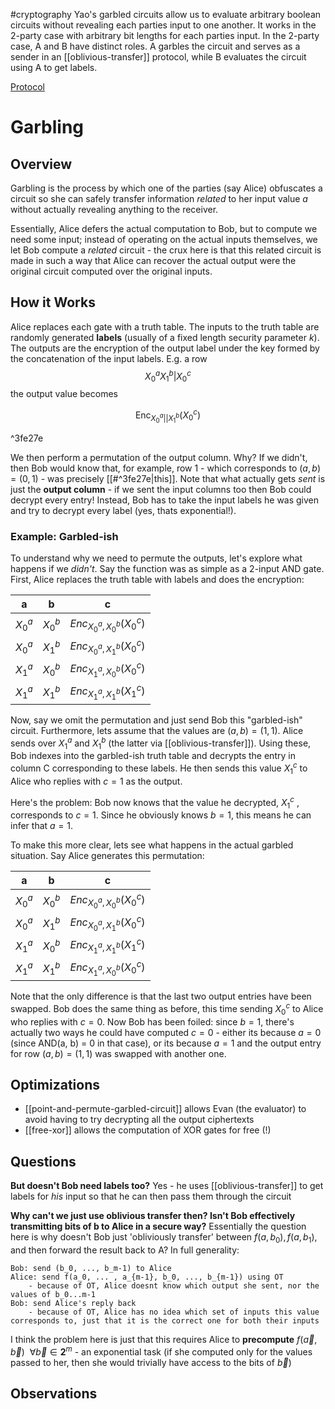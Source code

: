#cryptography 
Yao's garbled circuits allow us to evaluate arbitrary boolean circuits without revealing each parties input to one another. It works in the 2-party case with arbitrary bit lengths for each parties input. In the 2-party case, A and B have distinct roles. A garbles the circuit and serves as a sender in an [[oblivious-transfer]] protocol, while B evaluates the circuit using A to get labels.

[Protocol](https://www.wikiwand.com/en/Garbled_circuit#Garbled_circuit_protocol)

# Garbling

## Overview
Garbling is the process by which one of the parties (say Alice) obfuscates a circuit so she can safely transfer information *related* to her input value $a$ without actually revealing anything to the receiver.

Essentially, Alice defers the actual computation to Bob, but to compute we need some input; instead of operating on the actual inputs themselves, we let Bob compute a *related* circuit - the crux here is that this related circuit is made in such a way that Alice can recover the actual output were the original circuit computed over the original inputs.

## How it Works
Alice replaces each gate with a truth table. The inputs to the truth table are randomly generated **labels** (usually of a fixed length security parameter $k$). The outputs are the encryption of the output label under the key formed by the concatenation of the input labels. E.g. a row
$$
	X_0^a X_1^b | X_0^c
$$
the output value becomes 

$$
\text{Enc}_{X_0^a || X_1^b}(X_0^c)
$$

^3fe27e

We then perform a permutation of the output column. Why? If we didn't, then Bob would know that, for example, row 1 - which corresponds to $(a, b) = (0, 1)$ - was precisely [[#^3fe27e|this]].
Note that what actually gets *sent* is just the **output column** - if we sent the input columns too then Bob could decrypt every entry! Instead, Bob has to take the input labels he was given and try to decrypt every label (yes, thats exponential!).
### Example: Garbled-ish
To understand why we need to permute the outputs, let's explore what happens if we *didn't*. Say the function was as simple as a 2-input AND gate. First, Alice replaces the truth table with labels and does the encryption:

| a | b | c |
| --- | --- | --- |
| $X_0^a$ | $X_0^b$| $Enc_{X_0^a, X_0^b}(X_0^c)$ |
| $X_0^a$ | $X_1^b$| $Enc_{X_0^a,X_1^b}(X_0^c)$ |
| $X_1^a$ | $X_0^b$| $Enc_{X_1^a,X_0^b}(X_0^c)$ |
| $X_1^a$ | $X_1^b$| $Enc_{X_1^a,X_1^b}(X_1^c)$ |

Now, say we omit the permutation and just send Bob this "garbled-ish" circuit. Furthermore, lets assume that the values are $(a, b) = (1, 1)$.  Alice sends over $X_1^a$ and $X_1^b$ (the latter via [[oblivious-transfer]]). Using these, Bob indexes into the garbled-ish truth table and decrypts the entry in column C corresponding to these labels. He then sends this value $X_1^c$ to Alice who replies with $c=1$ as the output.

Here's the problem: Bob now knows that the value he decrypted, $X_1^c$ , corresponds to $c=1$. Since he obviously knows $b=1$, this means he can infer that $a=1$.

To make this more clear, lets see what happens in the actual garbled situation. Say Alice generates this permutation:

| a | b | c |
| --- | --- | --- |
| $X_0^a$ | $X_0^b$| $Enc_{X_0^a, X_0^b}(X_0^c)$ |
| $X_0^a$ | $X_1^b$| $Enc_{X_0^a,X_1^b}(X_0^c)$ |
| $X_1^a$ | $X_0^b$| $Enc_{X_1^a,X_1^b}(X_1^c)$ |
| $X_1^a$ | $X_1^b$| $Enc_{X_1^a,X_0^b}(X_0^c)$ |

Note that the only difference is that the last two output entries have been swapped. Bob does the same thing as before, this time sending $X_0^c$ to Alice who replies with $c=0$. Now Bob has been foiled: since $b=1$, there's actually two ways he could have computed $c=0$ - either its because $a=0$ (since AND(a, b) = 0 in that case), or its because $a=1$ and the output entry for row $(a, b) = (1, 1)$ was swapped with another one.

## Optimizations
- [[point-and-permute-garbled-circuit]] allows Evan (the evaluator) to avoid having to try decrypting all the output ciphertexts
- [[free-xor]] allows the computation of XOR gates for free (!)
## Questions

**But doesn't Bob need labels too?** Yes - he uses [[oblivious-transfer]] to get labels for *his* input so that he can then pass them through the circuit

**Why can't we just use oblivious transfer then? Isn't Bob effectively transmitting bits of b to Alice in a secure way?** Essentially the question here is why doesn't Bob just 'obliviously transfer' between $f(a, b_0), f(a, b_1)$, and then forward the result back to A? In full generality:
```
Bob: send (b_0, ..., b_m-1) to Alice
Alice: send f(a_0, ... , a_{m-1}, b_0, ..., b_{m-1}) using OT
	- because of OT, Alice doesnt know which output she sent, nor the values of b_0...m-1
Bob: send Alice's reply back
	- because of OT, Alice has no idea which set of inputs this value corresponds to, just that it is the correct one for both their inputs
```
I think the problem here is just that this requires Alice to **precompute** $f(\vec{a}, \vec{b}) \ \  \forall \vec{b} \in \mathbf{2}^{m}$ - an exponential task (if she computed only for the values passed to her, then she would trivially have access to the bits of $\vec{b}$)
## Observations

